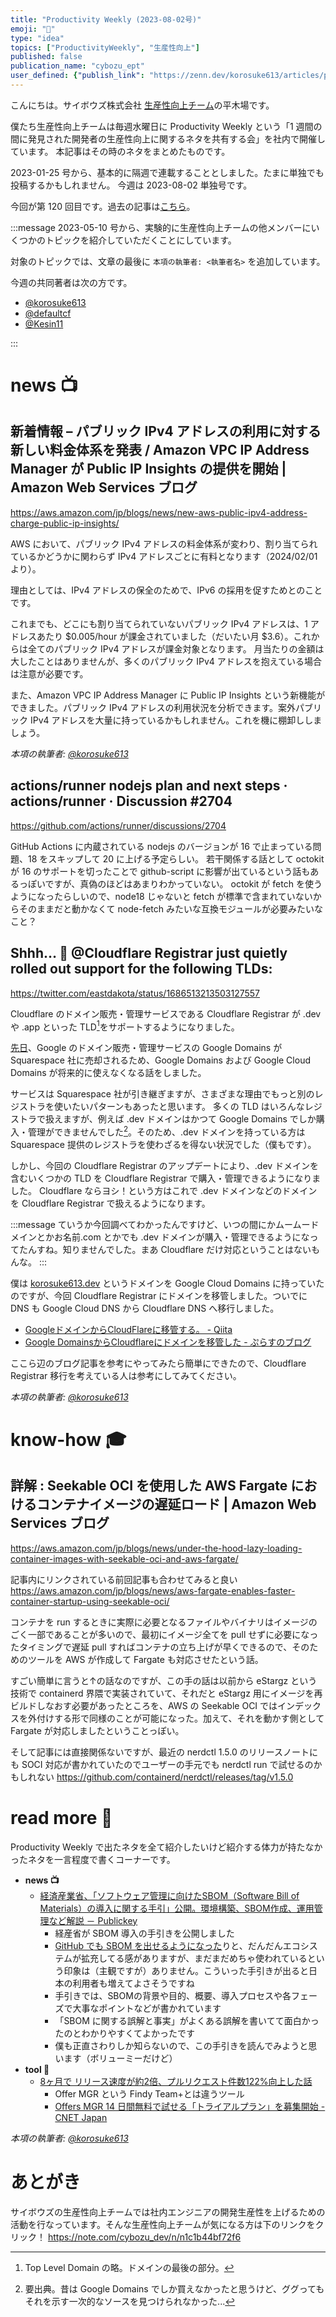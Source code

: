 ```yaml
---
title: "Productivity Weekly (2023-08-02号)"
emoji: "👿"
type: "idea"
topics: ["ProductivityWeekly", "生産性向上"]
published: false
publication_name: "cybozu_ept"
user_defined: {"publish_link": "https://zenn.dev/korosuke613/articles/productivity-weekly-20230802"}
---
```


こんにちは。サイボウズ株式会社 [生産性向上チーム](https://note.com/cybozu_dev/n/n1c1b44bf72f6)の平木場です。

僕たち生産性向上チームは毎週水曜日に Productivity Weekly という「1 週間の間に発見された開発者の生産性向上に関するネタを共有する会」を社内で開催しています。
本記事はその時のネタをまとめたものです。


2023-01-25 号から、基本的に隔週で連載することとしました。たまに単独でも投稿するかもしれません。
今週は 2023-08-02 単独号です。

今回が第 120 回目です。過去の記事は[こちら](https://zenn.dev/topics/productivityweekly?order=latest)。

:::message
2023-05-10 号から、実験的に生産性向上チームの他メンバーにいくつかのトピックを紹介していただくことにしています。

対象のトピックでは、文章の最後に `本項の執筆者: <執筆者名>` を追加しています。

今週の共同著者は次の方です。
- [@korosuke613](https://zenn.dev/korosuke613)
- [@defaultcf](https://zenn.dev/defaultcf)
- [@Kesin11](https://zenn.dev/kesin11)

:::

# news 📺

## 新着情報 – パブリック IPv4 アドレスの利用に対する新しい料金体系を発表 / Amazon VPC IP Address Manager が Public IP Insights の提供を開始 | Amazon Web Services ブログ
https://aws.amazon.com/jp/blogs/news/new-aws-public-ipv4-address-charge-public-ip-insights/

AWS において、パブリック IPv4 アドレスの料金体系が変わり、割り当てられているかどうかに関わらず IPv4 アドレスごとに有料となります（2024/02/01 より）。

理由としては、IPv4 アドレスの保全のためで、IPv6 の採用を促すためとのことです。

これまでも、どこにも割り当てられていないパブリック IPv4 アドレスは、1 アドレスあたり $0.005/hour が課金されていました（だいたい月 $3.6）。これからは全てのパブリック IPv4 アドレスが課金対象となります。
月当たりの金額は大したことはありませんが、多くのパブリック IPv4 アドレスを抱えている場合は注意が必要です。

また、Amazon VPC IP Address Manager に Public IP Insights という新機能ができました。パブリック IPv4 アドレスの利用状況を分析できます。案外パブリック IPv4 アドレスを大量に持っているかもしれません。これを機に棚卸ししましょう。

*本項の執筆者: [@korosuke613](https://zenn.dev/korosuke613)*

## actions/runner nodejs plan and next steps · actions/runner · Discussion #2704
https://github.com/actions/runner/discussions/2704

GitHub Actions に内蔵されている nodejs のバージョンが 16 で止まっている問題、18 をスキップして 20 に上げる予定らしい。
若干関係する話として octokit が 16 のサポートを切ったことで github-script に影響が出ているという話もあるっぽいですが、真偽のほどはあまりわかっていない。
octokit が fetch を使うようになったらしいので、node18 じゃないと fetch が標準で含まれていないからそのままだと動かなくて node-fetch みたいな互換モジュールが必要みたいなこと？

## Shhh… 🤫 @Cloudflare Registrar just quietly rolled out support for the following TLDs:
https://twitter.com/eastdakota/status/1686513213503127557

Cloudflare のドメイン販売・管理サービスである Cloudflare Registrar が .dev や .app といった TLD[^tld]をサポートするようになりました。

[先日](https://zenn.dev/cybozu_ept/articles/productivity-weekly-20230628#squarespace-%E3%81%B8%E3%81%AE-google-domains-%E3%81%AE%E3%83%89%E3%83%A1%E3%82%A4%E3%83%B3%E7%99%BB%E9%8C%B2%E3%81%AE%E8%AD%B2%E6%B8%A1%E3%81%AB%E3%81%A4%E3%81%84%E3%81%A6---google-domains-%E3%83%98%E3%83%AB%E3%83%97)、Google のドメイン販売・管理サービスの Google Domains が Squarespace 社に売却されるため、Google Domains および Google Cloud Domains が将来的に使えなくなる話をしました。

サービスは Squarespace 社が引き継ぎますが、さまざまな理由でもっと別のレジストラを使いたいパターンもあったと思います。
多くの TLD はいろんなレジストラで扱えますが、例えば .dev ドメインはかつて Google Domains でしか購入・管理ができませんでした[^dev_dominant]。そのため、.dev ドメインを持っている方は Squarespace 提供のレジストラを使わざるを得ない状況でした（僕もです）。

しかし、今回の Cloudflare Registrar のアップデートにより、.dev ドメインを含むいくつかの TLD を Cloudflare Registrar で購入・管理できるようになりました。
Cloudflare ならヨシ！という方はこれで .dev ドメインなどのドメインを Cloudflare Registrar で扱えるようになります。

:::message
ていうか今回調べてわかったんですけど、いつの間にかムームードメインとかお名前.com とかでも .dev ドメインが購入・管理できるようになってたんすね。知りませんでした。まあ Cloudflare だけ対応ということはないもんな。
:::

僕は [korosuke613.dev](https://korosuke613.dev) というドメインを Google Cloud Domains に持っていたのですが、今回 Cloudflare Registrar にドメインを移管しました。ついでに DNS も Google Cloud DNS から Cloudflare DNS へ移行しました。

- [GoogleドメインからCloudFlareに移管する。 - Qiita](https://qiita.com/napspans/items/3e4030ea54948295c53e)
- [Google DomainsからCloudflareにドメインを移管した - ぷらすのブログ](https://blog.p1ass.com/posts/transfer-domain-to-cloudflare/)

ここら辺のブログ記事を参考にやってみたら簡単にできたので、Cloudflare Registrar 移行を考えている人は参考にしてみてください。

*本項の執筆者: [@korosuke613](https://zenn.dev/korosuke613)*

[^tld]: Top Level Domain の略。ドメインの最後の部分。
[^dev_dominant]: 要出典。昔は Google Domains でしか買えなかったと思うけど、ググってもそれを示す一次的なソースを見つけられなかった...

# know-how 🎓

## 詳解 : Seekable OCI を使用した AWS Fargate におけるコンテナイメージの遅延ロード | Amazon Web Services ブログ
https://aws.amazon.com/jp/blogs/news/under-the-hood-lazy-loading-container-images-with-seekable-oci-and-aws-fargate/

記事内にリンクされている前回記事も合わせてみると良い
https://aws.amazon.com/jp/blogs/news/aws-fargate-enables-faster-container-startup-using-seekable-oci/

コンテナを run するときに実際に必要となるファイルやバイナリはイメージのごく一部であることが多いので、最初にイメージ全てを pull せずに必要になったタイミングで遅延 pull すればコンテナの立ち上げが早くできるので、そのためのツールを AWS が作成して Fargate も対応させたという話。

すごい簡単に言うと↑の話なのですが、この手の話は以前から eStargz という技術で containerd 界隈で実装されていて、それだと eStargz 用にイメージを再ビルドしなおす必要があったところを、AWS の Seekable OCI ではインデックスを外付けする形で同様のことが可能になった。加えて、それを動かす側として Fargate が対応しましたということっぽい。

そして記事には直接関係ないですが、最近の nerdctl 1.5.0 のリリースノートにも SOCI 対応が書かれていたのでユーザーの手元でも nerdctl run で試せるのかもしれない
https://github.com/containerd/nerdctl/releases/tag/v1.5.0

# read more 🍘
Productivity Weekly で出たネタを全て紹介したいけど紹介する体力が持たなかったネタを一言程度で書くコーナーです。

- **news 📺**
  - [経済産業省、「ソフトウェア管理に向けたSBOM（Software Bill of Materials）の導入に関する手引」公開。環境構築、SBOM作成、運用管理など解説 － Publickey](https://www.publickey1.jp/blog/23/sbomsoftware_bill_of_materialssbom.html)
    - 経産省が SBOM 導入の手引きを公開しました
    - [GitHub でも SBOM を出せるようになった](https://github.blog/changelog/2023-03-28-generate-an-sbom-from-the-dependency-graph/)りと、だんだんエコシステムが拡充してる感がありますが、まだまだめちゃ使われているという印象は（主観ですが）ありません。こういった手引きが出ると日本の利用者も増えてよさそうですね
    - 手引きでは、SBOMの背景や目的、概要、導入プロセスや各フェーズで大事なポイントなどが書かれています
    - 「SBOM に関する誤解と事実」がよくある誤解を書いてて面白かったのとわかりやすくてよかったです
    - 僕も正直さわりしか知らないので、この手引きを読んでみようと思います（ボリューミーだけど）
- **tool 🔨**
  - [8ヶ月で リリース速度が約2倍、プルリクエスト件数122%向上した話](https://zenn.dev/offersmgr/articles/cf9e7282d5f2c8)
    - Offer MGR という Findy Team+とは違うツール
    - [Offers MGR 14 日間無料で試せる「トライアルプラン」を募集開始 - CNET Japan](https://japan.cnet.com/release/30882464/)

*本項の執筆者: [@korosuke613](https://zenn.dev/korosuke613)*

# あとがき


サイボウズの生産性向上チームでは社内エンジニアの開発生産性を上げるための活動を行なっています。そんな生産性向上チームが気になる方は下のリンクをクリック！
https://note.com/cybozu_dev/n/n1c1b44bf72f6

<!-- :::message すみません、今週もおまけはお休みです...:::-->

